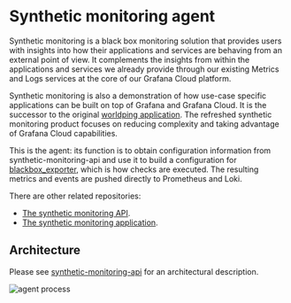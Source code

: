 Synthetic monitoring agent
==========================

Synthetic monitoring is a black box monitoring solution that provides
users with insights into how their applications and services are
behaving from an external point of view. It complements the insights
from within the applications and services we already provide through our
existing Metrics and Logs services at the core of our Grafana Cloud
platform.

Synthetic monitoring is also a demonstration of how use-case specific applications
can be built on top of Grafana and Grafana Cloud. It is the successor to
the original [worldping
application](https://grafana.net/plugins/raintank-worldping-app). The
refreshed synthetic monitoring product focuses on reducing complexity
and taking advantage of Grafana Cloud capabilities.

This is the agent: its function is to obtain configuration information
from synthetic-monitoring-api and use it to build a configuration for
[blackbox_exporter](https://github.com/prometheus/blackbox_exporter),
which is how checks are executed. The resulting metrics and events are
pushed directly to Prometheus and Loki.

There are other related repositories:

* [The synthetic monitoring API](https://github.com/grafana/synthetic-monitoring-api).
* [The synthetic monitoring application](https://github.com/grafana/synthetic-monitoring-app).

Architecture
------------

Please see
[synthetic-monitoring-api](https://github.com/grafana/synthetic-monitoring-api)
for an architectural description.

![agent process][process]

[process]: https://www.plantuml.com/plantuml/svg/fLJBRjim4BppAnO-rmvwzI484XT1JWtQ_015hMp24fSbgSJv-omVaYrRwYM-M5pEx8n6Ipxu85tekrQ8MWPPIO-msZskXEMoLjfA4s3rGQwjhJRxjRHw1T83_yCIfcgbEbPqMdjTev8k4ShpbDFe5lsd3zWbJEEdssCZF5bo0NCdwwZ2AP1B7OO3zdv0bEKKrj8nkuyFGXHBiBvFhxC5HSQW2a3lwE3vp-lJBSIZgRC3qAOXrycWoGYfWdwN0SVNZ6WcxHwPur2HAopXCFJEb1OlEr7Z3VTMrU6_7dq0TK1r11ySocwG6C35MuRy59lDvhy8SwdIUDxyS9fDS0QDtbzkPgjRUFtzzmtkrdSEMvAroEM174i3T--ejrmX2vnGqJi9uDzCs-TVRy1Vosd5KyNsMjhxX1rpoS75KWbl5duHv9cGhP1HUNbbOHhkUMgur578NtZapOSvXrnKY6FtZTvScmbnyBm5s_l3aCqrC4aNo1XPd94htDb2q1rI7qHKJTDqEvQrzkN8BCxx9MQXopTEtP9eN4nyNIKxdZvXOi99kK1-vCiXnIAxD4iAlO-tHeKiZJ4GY3GX7lYHhyul
[PlantUML]: https://www.planttext.com/?text=fLJBRjim4BppAnO-rmvwzI484XT1JWtQ_015hMp24fSbgSJv-omVaYrRwYM-M5pEx8n6Ipxu85tekrQ8MWPPIO-msZskXEMoLjfA4s3rGQwjhJRxjRHw1T83_yCIfcgbEbPqMdjTev8k4ShpbDFe5lsd3zWbJEEdssCZF5bo0NCdwwZ2AP1B7OO3zdv0bEKKrj8nkuyFGXHBiBvFhxC5HSQW2a3lwE3vp-lJBSIZgRC3qAOXrycWoGYfWdwN0SVNZ6WcxHwPur2HAopXCFJEb1OlEr7Z3VTMrU6_7dq0TK1r11ySocwG6C35MuRy59lDvhy8SwdIUDxyS9fDS0QDtbzkPgjRUFtzzmtkrdSEMvAroEM174i3T--ejrmX2vnGqJi9uDzCs-TVRy1Vosd5KyNsMjhxX1rpoS75KWbl5duHv9cGhP1HUNbbOHhkUMgur578NtZapOSvXrnKY6FtZTvScmbnyBm5s_l3aCqrC4aNo1XPd94htDb2q1rI7qHKJTDqEvQrzkN8BCxx9MQXopTEtP9eN4nyNIKxdZvXOi99kK1-vCiXnIAxD4iAlO-tHeKiZJ4GY3GX7lYHhyul

